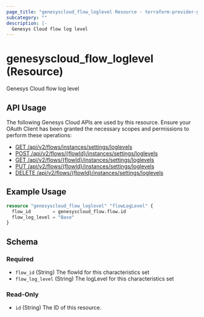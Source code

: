 ```yaml
---
page_title: "genesyscloud_flow_loglevel Resource - terraform-provider-genesyscloud"
subcategory: ""
description: |-
  Genesys Cloud flow log level
---
```

# genesyscloud_flow_loglevel (Resource)

Genesys Cloud flow log level

## API Usage
The following Genesys Cloud APIs are used by this resource. Ensure your OAuth Client has been granted the necessary scopes and permissions to perform these operations:

* [GET /api/v2/flows/instances/settings/loglevels](https://developer.genesys.cloud/platform/preview-apis#get-api-v2-flows-instances-settings-loglevels)
* [POST /api/v2/flows/{flowId}/instances/settings/loglevels](https://developer.genesys.cloud/platform/preview-apis#post-api-v2-flows--flowId--instances-settings-loglevels)
* [GET /api/v2/flows/{flowId}/instances/settings/loglevels](https://developer.genesys.cloud/platform/preview-apis#get-api-v2-flows--flowId--instances-settings-loglevels)
* [PUT /api/v2/flows/{flowId}/instances/settings/loglevels](https://developer.genesys.cloud/platform/preview-apis#put-api-v2-flows-instances-settings-loglevels-default)
* [DELETE /api/v2/flows/{flowId}/instances/settings/loglevels](https://developer.genesys.cloud/platform/preview-apis#delete-api-v2-flows-instances-settings-loglevels-default)

## Example Usage

```terraform
resource "genesyscloud_flow_loglevel" "flowLogLevel" {
  flow_id        = genesyscloud_flow.flow.id
  flow_log_level = "Base"
}
```

<!-- schema generated by tfplugindocs -->
## Schema

### Required

- `flow_id` (String) The flowId for this characteristics set
- `flow_log_level` (String) The logLevel for this characteristics set

### Read-Only

- `id` (String) The ID of this resource.


